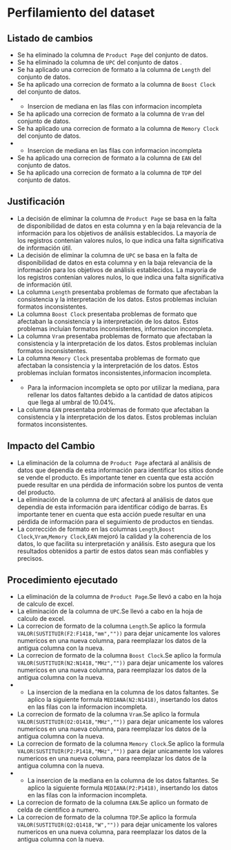 # Perfilamiento del dataset

## Listado de cambios 
- Se ha eliminado la columna de `Product Page` del conjunto de datos.
- Se ha eliminado la columna de `UPC` del conjunto de datos .
- Se ha aplicado una correcion de formato a la columna de `Length` del conjunto de datos.
- Se ha aplicado una correcion de formato a la columna de `Boost Clock` del conjunto de datos.
- - Insercion de mediana en las filas con informacion incompleta
- Se ha aplicado una correcion de formato a la columna de `Vram` del conjunto de datos.
- Se ha aplicado una correcion de formato a la columna de `Memory Clock` del conjunto de datos.
- - Insercion de mediana en las filas con informacion incompleta
- Se ha aplicado una correcion de formato a la columna de `EAN` del conjunto de datos.
- Se ha aplicado una correcion de formato a la columna de `TDP` del conjunto de datos.
## Justificación
- La decisión de eliminar la columna de `Product Page` se basa en la falta de disponibilidad de datos en esta columna y en la baja relevancia de la información para los objetivos de análisis establecidos. La mayoría de los registros contenían valores nulos, lo que indica una falta significativa de información útil.
-  La decisión de eliminar la columna de `UPC` se basa en la falta de disponibilidad de datos en esta columna y en la baja relevancia de la información para los objetivos de análisis establecidos. La mayoría de los registros contenían valores nulos, lo que indica una falta significativa de información útil.
-  La columna `Length` presentaba problemas de formato que afectaban la consistencia y la interpretación de los datos. Estos problemas incluían formatos inconsistentes.
-  La columna `Boost Clock` presentaba problemas de formato que afectaban la consistencia y la interpretación de los datos. Estos problemas incluían formatos inconsistentes, informacion incompleta.
-  La columna `Vram` presentaba problemas de formato que afectaban la consistencia y la interpretación de los datos. Estos problemas incluían formatos inconsistentes.
-  La columna `Memory Clock` presentaba problemas de formato que afectaban la consistencia y la interpretación de los datos. Estos problemas incluían formatos inconsistentes,informacion incompleta.
- - Para la informacion incompleta se opto por utilizar la mediana, para rellenar los datos faltantes debido a la cantidad de datos atipicos que llega al umbral de 10.04%.
-  La columna `EAN` presentaba problemas de formato que afectaban la consistencia y la interpretación de los datos. Estos problemas incluían formatos inconsistentes.
## Impacto del Cambio
- La eliminación de la columna de `Product Page` afectará al análisis de datos que dependía de esta información para identificar los sitios donde se vende el producto. Es importante tener en cuenta que esta acción puede resultar en una pérdida de información sobre los puntos de venta del producto.
- La eliminación de la columna de `UPC` afectará al análisis de datos que dependía de esta información para identificar código de barras. Es importante tener en cuenta que esta acción puede resultar en una pérdida de información para el seguimiento de productos en tiendas.
- La corrección de formato en las columnas `Length`,`Boost Clock`,`Vram`,`Memory Clock`,`EAN` mejoró la calidad y la coherencia de los datos, lo que facilita su interpretación y análisis. Esto asegura que los resultados obtenidos a partir de estos datos sean más confiables y precisos.
## Procedimiento ejecutado
- La eliminación de la columna de `Product Page`.Se llevó a cabo en la hoja de calculo de excel.
- La eliminación de la columna de `UPC`.Se llevó a cabo en la hoja de calculo de excel.
- La correcion de formato de la columna `Length`.Se aplico la formula `VALOR(SUSTITUIR(F2:F1418,"mm",""))` para dejar unicamente los valores numericos en una nueva columna, para reemplazar los datos de la antigua columna con la nueva.
- La correcion de formato de la columna `Boost Clock`.Se aplico la formula `VALOR(SUSTITUIR(N2:N1418,"MHz",""))` para dejar unicamente los valores numericos en una nueva columna, para reemplazar los datos de la antigua columna con la nueva.
- - La insercion de la mediana en la columna de los datos faltantes. Se aplico la siguiente formula `MEDIANA(N2:N1418)`, insertando los datos en las filas con la informacion incompleta.
- La correcion de formato de la columna `Vram`.Se aplico la formula `VALOR(SUSTITUIR(O2:O1418,"MHz",""))` para dejar unicamente los valores numericos en una nueva columna, para reemplazar los datos de la antigua columna con la nueva.
- La correcion de formato de la columna `Memory Clock`.Se aplico la formula `VALOR(SUSTITUIR(P2:P1418,"MHz",""))` para dejar unicamente los valores numericos en una nueva columna, para reemplazar los datos de la antigua columna con la nueva.
- - La insercion de la mediana en la columna de los datos faltantes. Se aplico la siguiente formula `MEDIANA(P2:P1418)`, insertando los datos en las filas con la informacion incompleta.
- La correcion de formato de la columna `EAN`.Se aplico un formato de celda de cientifico a numero.
- La correcion de formato de la columna `TDP`.Se aplico la formula `VALOR(SUSTITUIR(Q2:Q1418,"W",""))` para dejar unicamente los valores numericos en una nueva columna, para reemplazar los datos de la antigua columna con la nueva.
